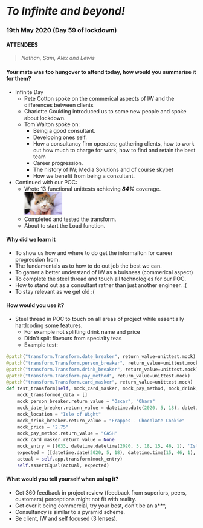 ﻿# _To Infinite and beyond!_

> 

### 19th May 2020 (Day 59 of lockdown)

#### ATTENDEES
> _Nathan, Sam, Alex and Lewis_
#### Your mate was too hungover to attend today, how would you summarise it for them?
* Infinite Day 
    * Pete Cotton spoke on the commerical aspects of IW and the differences between clients
    * Charlotte Goulding introduced us to some new people and spoke about lockdown.
    * Tom Walton spoke on:
        * Being a good consultant. 
        * Developing ones self.
        * How a consultancy firm operates; gathering clients, how to work out how much to charge for work, how to find and retain the best team
        * Career progression.
        * The history of IW; Media Solutions and of course skybet
        * How we benefit from being a consultant.
* Continued with our POC:
    * Wrote 13 functional unittests achieving _**84%**_ coverage.</br>
    <img src="img/cat.jpg" alt="cat" width=100px /></br>
    * Completed and tested the transform. 
    * About to start the Load function. 
        
####  Why did we learn it
* To show us how and where to do get the informaiton for career progression from.
* The fundamentals as to how to do out job the best we can.
* To garner a better understand of IW as a buisness (commerical aspect)
* To complete the steel thread and touch all technologies for our POC.
* How to stand out as a consultant rather than just another engineer. :(
* To stay relevant as we get old :(



#### How would you use it?
* Steel thread in POC to touch on all areas of project while essentially hardcoding some features.
    * For example not splitting drink name and price
    * Didn't split flavours from specialty teas
    * Example test:
```python
@patch("transform.Transform.date_breaker", return_value=unittest.mock)
@patch("transform.Transform.person_breaker", return_value=unittest.mock)
@patch("transform.Transform.drink_breaker", return_value=unittest.mock)
@patch("transform.Transform.pay_method", return_value=unittest.mock)
@patch("transform.Transform.card_masker", return_value=unittest.mock)
def test_transform(self, mock_card_masker, mock_pay_method, mock_drink_breaker, mock_person_breaker, mock_date_breaker):
    mock_transformed_data = []
    mock_person_breaker.return_value = "Oscar", "Ohara"
    mock_date_breaker.return_value = datetime.date(2020, 5, 18), datetime.time(15, 46, 1)
    mock_location = "Isle of Wight"
    mock_drink_breaker.return_value = "Frappes - Chocolate Cookie"
    mock_price = "2.75"
    mock_pay_method.return_value = "CASH"
    mock_card_masker.return_value = None
    mock_entry = [(633, datetime.datetime(2020, 5, 18, 15, 46, 1), 'Isle of Wight', 'Oscar Ohara', ' Frappes - Chocolate Cookie', 2.75, 'CASH', None)]
    expected = [[datetime.date(2020, 5, 18), datetime.time(15, 46, 1), 'Isle of Wight', 'Oscar', 'Ohara', 'Frappes - Chocolate Cookie', 2.75, 'CASH', None]]
    actual = self.app.transform(mock_entry)
    self.assertEqual(actual, expected)
```

#### What would you tell yourself when using  it?
* Get 360 feedback in project review (feedback from superiors, peers, customers) perceptions might not fit with reality.
* Get over it being commercial, try your best, don't be an a***, 
* Consultancy is similar to a pyramid scheme. 
* Be client, IW and self focused (3 lenses).
